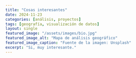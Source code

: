 ```yaml
---
title: "Cosas interesantes"
date: 2024-11-23
categories: [análisis, proyectos]
tags: [geografía, visualización de datos]
layout: single
featured_image: "/assets/images/bio.jpg"
featured_image_alt: "Mapa de análisis geográfico"
featured_image_caption: "Fuente de la imagen: Unsplash"
excerpt: "Si, muy interesante."
---
```

